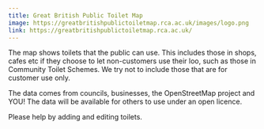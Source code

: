 ```yaml
---
title: Great British Public Toilet Map
image: https://greatbritishpublictoiletmap.rca.ac.uk/images/logo.png
link: https://greatbritishpublictoiletmap.rca.ac.uk/
---
```


The map shows toilets that the public can use. This includes those in shops, cafes etc if they choose to let non-customers use their loo, such as those in Community Toilet Schemes. We try not to include those that are for customer use only.

The data comes from councils, businesses, the OpenStreetMap project and YOU! The data will be available for others to use under an open licence.

Please help by adding and editing toilets.